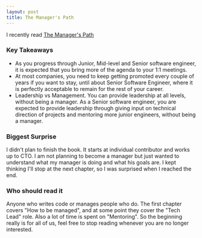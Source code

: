 ```yaml
---
layout: post
title: The Manager's Path
---
```


I recently read [The Manager's Path](https://www.audible.com/pd/The-Managers-Path-Audiobook/1452652171)

### Key Takeaways

- As you progress through Junior, Mid-level and Senior software engineer, it is expected that you bring more of the agenda to your 1:1 meetings.
- At most companies, you need to keep getting promoted every couple of years if you want to stay, until about Senior Software Engineer, where it is perfectly acceptable to remain for the rest of your career.
- Leadership vs Management. You can provide leadership at all levels, without being a manager. As a Senior software engineer, you are expected to provide leadership through giving input on technical direction of projects and mentoring more junior engineers, without being a manager.

### Biggest Surprise

I didn't plan to finish the book. It starts at individual contributor and works up to CTO. I am not planning to become a manager but just wanted to understand what my manager is doing and what his goals are. I kept thinking I'll stop at the next chapter, so I was surprised when I reached the end.

### Who should read it

Anyone who writes code or manages people who do. The first chapter covers "How to be managed", and at some point they cover the "Tech Lead" role. Also a lot of time is spent on "Mentoring". So the beginning really is for all of us, feel free to stop reading whenever you are no longer interested.
